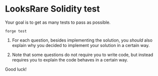 # LooksRare Solidity test

Your goal is to get as many tests to pass as possible.

`forge test`

1. For each question, besides implementing the solution, you *should* also explain why you decided to implement your solution
in a certain way.

2. Note that some questions do not require you to write code, but instead requires you to explain the code behaves in a certain way.

Good luck!
